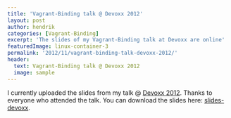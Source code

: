 ```yaml
---
title: 'Vagrant-Binding talk @ Devoxx 2012'
layout: post
author: hendrik
categories: [Vagrant-Binding]
excerpt: 'The slides of my Vagrant-Binding talk at Devoxx are online'
featuredImage: linux-container-3
permalink: '2012/11/vagrant-binding-talk-devoxx-2012/'
header:
  text: Vagrant-Binding talk @ Devoxx 2012
  image: sample
---
```

I currently uploaded the slides from my talk @ [Devoxx 2012](http://www.devoxx.com/display/DV12/lightweight+and+reproducible+environments+with+Vagrant+and+Puppet). Thanks to everyone who attended the talk. You can download the slides here: [slides-devoxx](/assets/downloads/vagrant-binding/slides-devoxx.pdf).
